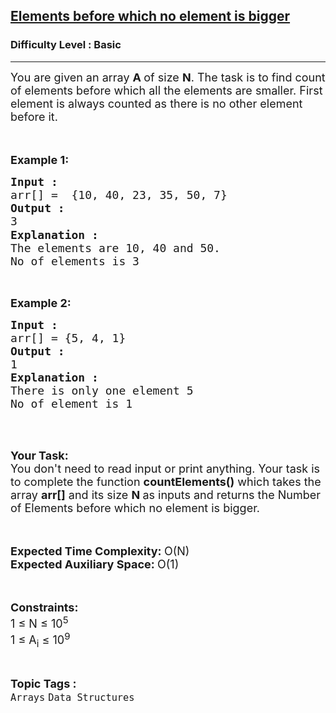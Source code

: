 <h2><a href="https://www.geeksforgeeks.org/problems/elements-before-which-no-element-is-bigger0602/1?page=3&category=Arrays,Linked%20List&sortBy=difficulty">Elements before which no element is bigger</a></h2><h3>Difficulty Level : Basic</h3><hr><div class="problems_problem_content__Xm_eO"><p><span style="font-size:18px">You are given an array <strong>A </strong>of size <strong>N</strong>. The task is to find count of elements before which all the elements are smaller. First element is always counted as there is no other element before it.</span><br>
<br>
&nbsp;</p>

<p><span style="font-size:18px"><strong>Example 1:</strong></span></p>

<pre><span style="font-size:18px"><strong>Input : </strong>
arr[] =  {10, 40, 23, 35, 50, 7}
<strong>Output : </strong>
3<span style="font-family:arial,helvetica,sans-serif">
</span><strong>Explanation :</strong></span>
<span style="font-size:18px">The elements are 10, 40 and 50.
No of elements is 3<span style="font-family:arial,helvetica,sans-serif">
</span></span></pre>

<p>&nbsp;</p>

<p><span style="font-size:18px"><strong>Example 2:</strong></span></p>

<pre><span style="font-size:18px"><strong>Input : </strong>
arr[] = {5, 4, 1}
<strong>Output : </strong>
1
<strong>Explanation :</strong>
There is only one element 5
No of element is 1</span></pre>

<p><br>
&nbsp;</p>

<p><span style="font-size:18px"><strong>Your Task:&nbsp;&nbsp;</strong><br>
You don't need to read input or print anything. Your task is to complete the function&nbsp;<strong>countElements()</strong>&nbsp;which takes the array <strong>arr[]</strong> and its size <strong>N</strong><strong> </strong>as inputs and returns the&nbsp;Number of&nbsp;Elements before which no element is bigger.</span><br>
&nbsp;</p>

<p><br>
<span style="font-size:18px"><strong>Expected Time Complexity: </strong>O(N)<br>
<strong>Expected Auxiliary Space: </strong>O(1)</span></p>

<p><br>
<br>
<span style="font-size:18px"><strong>Constraints:</strong></span><br>
<span style="font-size:18px">1 ≤ N ≤ 10<sup>5</sup><br>
1 ≤ A<sub>i</sub> ≤ 10<sup>9</sup></span></p>
</div><br><p><span style=font-size:18px><strong>Topic Tags : </strong><br><code>Arrays</code>&nbsp;<code>Data Structures</code>&nbsp;